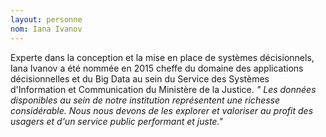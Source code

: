 ```yaml
---
layout: personne
nom: Iana Ivanov
---
```


Experte dans la conception et la mise en place de systèmes décisionnels, Iana Ivanov a été nommée en 2015 cheffe du domaine des applications décisionnelles et du Big Data au sein du Service des Systèmes d'Information et Communication du Ministère de la Justice.
_" Les données disponibles au sein de notre institution représentent une richesse considérable. Nous nous devons de les explorer et valoriser au profit des usagers et d'un service public performant et juste."_
